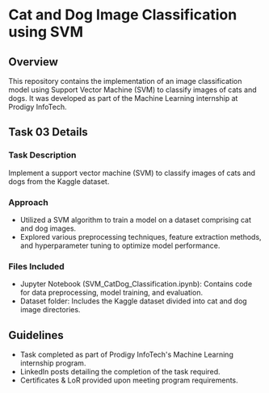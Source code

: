 # Cat and Dog Image Classification using SVM

## Overview
This repository contains the implementation of an image classification model using Support Vector Machine (SVM) to classify images of cats and dogs. It was developed as part of the Machine Learning internship at Prodigy InfoTech.

## Task 03 Details
### Task Description
Implement a support vector machine (SVM) to classify images of cats and dogs from the Kaggle dataset.

### Approach
- Utilized a SVM algorithm to train a model on a dataset comprising cat and dog images.
- Explored various preprocessing techniques, feature extraction methods, and hyperparameter tuning to optimize model performance.

### Files Included
- Jupyter Notebook (SVM_CatDog_Classification.ipynb): Contains code for data preprocessing, model training, and evaluation.
- Dataset folder: Includes the Kaggle dataset divided into cat and dog image directories.

## Guidelines
- Task completed as part of Prodigy InfoTech's Machine Learning internship program.
- LinkedIn posts detailing the completion of the task required.
- Certificates & LoR provided upon meeting program requirements.
